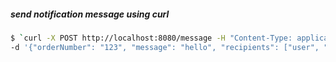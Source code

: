 ##### send notification message using curl
```bash
$ `curl -X POST http://localhost:8080/message -H "Content-Type: application/json" \
-d '{"orderNumber": "123", "message": "hello", "recipients": ["user", "group1"]}'`
```
